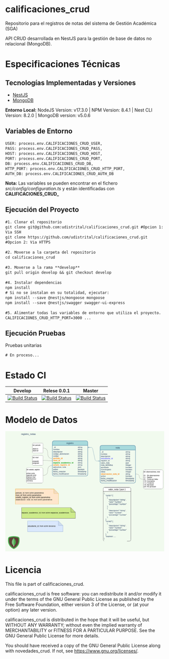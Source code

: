 # calificaciones_crud
Repositorio para el registros de notas del sistema de Gestión Académica (SGA)

API CRUD desarrollada en NestJS para la gestión de base de datos no relacional (MongoDB). 

# Especificaciones Técnicas

## Tecnologías Implementadas y Versiones

* [NestJS](https://github.com/nestjs/nest)
* [MongoDB](https://github.com/mongodb/mongo)

**Entorno Local:** NodeJS Version: v17.3.0 | NPM Version: 8.4.1 | Nest CLI Version: 8.2.0 | MongoDB version: v5.0.6

## Variables de Entorno

```shell
USER: process.env.CALIFICACIONES_CRUD_USER,
PASS: process.env.CALIFICACIONES_CRUD_PASS,
HOST: process.env.CALIFICACIONES_CRUD_HOST,
PORT: process.env.CALIFICACIONES_CRUD_PORT,
DB: process.env.CALIFICACIONES_CRUD_DB,
HTTP_PORT: process.env.CALIFICACIONES_CRUD_HTTP_PORT,
AUTH_DB: process.env.CALIFICACIONES_CRUD_AUTH_DB 
```
**Nota:** Las variables se pueden encontrar en el fichero _src/config/configuration.ts_ y están identificadas con **CALIFICACIONES_CRUD_**

## Ejecución del Proyecto

```shell
#1. Clonar el repositorio
git clone git@github.com:udistrital/calificaciones_crud.git #Opcion 1: Via SSH
git clone https://github.com/udistrital/calificaciones_crud.git #Opcion 2: Via HTTPS

#2. Moverse a la carpeta del repositorio
cd calificaciones_crud

#3. Moverse a la rama **develop**
git pull origin develop && git checkout develop

#4. Instalar dependencias
npm install
# Si no se instalan en su totalidad, ejecutar:
npm install --save @nestjs/mongoose mongoose
npm install --save @nestjs/swagger swagger-ui-express

#5. Alimentar todas las variables de entorno que utiliza el proyecto.
CALIFICACIONES_CRUD_HTTP_PORT=3000 ...
```

## Ejecución Pruebas

Pruebas unitarias

```shell
# En proceso...
```

# Estado CI

| Develop | Relese 0.0.1 | Master |
| -- | -- | -- |
| [![Build Status]()]() | [![Build Status]()]() | [![Build Status]()]() |

# Modelo de Datos

![Modelo de datos Registro notas](/database/calificaciones_final.png)

# Licencia

This file is part of calificaciones_crud.

calificaciones_crud is free software: you can redistribute it and/or modify it under the terms of the GNU General Public License as published by the Free Software Foundation, either version 3 of the License, or (at your option) any later version.

calificaciones_crud is distributed in the hope that it will be useful, but WITHOUT ANY WARRANTY; without even the implied warranty of MERCHANTABILITY or FITNESS FOR A PARTICULAR PURPOSE. See the GNU General Public License for more details.

You should have received a copy of the GNU General Public License along with novedades_crud. If not, see https://www.gnu.org/licenses/.
